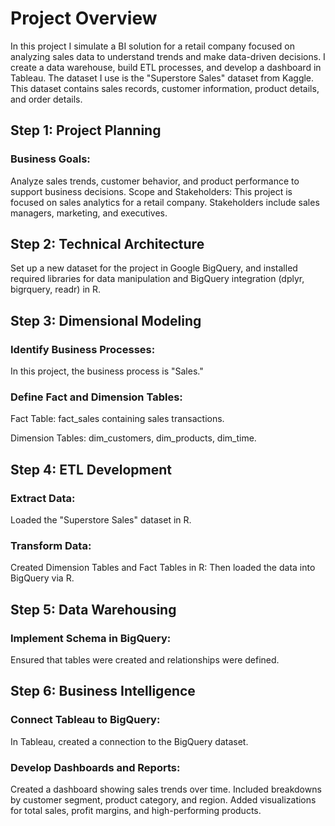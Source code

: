 # Project Overview
In this project I simulate a BI solution for a retail company focused on analyzing sales data to understand trends and make data-driven decisions. I create a data warehouse, build ETL processes, and develop a dashboard in Tableau.
The dataset I use is the "Superstore Sales" dataset from Kaggle. This dataset contains sales records, customer information, product details, and order details.

## Step 1: Project Planning
### Business Goals:
Analyze sales trends, customer behavior, and product performance to support business decisions.
Scope and Stakeholders: This project is focused on sales analytics for a retail company. Stakeholders include sales managers, marketing, and executives.
## Step 2: Technical Architecture
Set up a new dataset for the project in Google BigQuery, and installed required libraries for data manipulation and BigQuery integration (dplyr, bigrquery, readr) in R.
## Step 3: Dimensional Modeling
### Identify Business Processes: 
In this project, the business process is "Sales."
### Define Fact and Dimension Tables:
Fact Table: fact_sales containing sales transactions.

Dimension Tables: dim_customers, dim_products, dim_time.
## Step 4: ETL Development
### Extract Data: 
Loaded the "Superstore Sales" dataset in R.
### Transform Data: 
Created Dimension Tables and Fact Tables in R:
Then loaded the data into BigQuery via R.
## Step 5: Data Warehousing
### Implement Schema in BigQuery: 
Ensured that tables were created and relationships were defined.
## Step 6: Business Intelligence
### Connect Tableau to BigQuery: 
In Tableau, created a connection to the BigQuery dataset.
### Develop Dashboards and Reports:
Created a dashboard showing sales trends over time.
Included breakdowns by customer segment, product category, and region.
Added visualizations for total sales, profit margins, and high-performing products.







